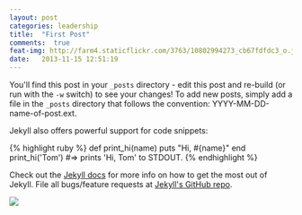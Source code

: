 ```yaml
---
layout: post
categories: leadership
title:  "First Post"
comments:  true
feat-img: http://farm4.staticflickr.com/3763/10802994273_cb67fdfdc3_o.jpg
date:   2013-11-15 12:51:19
---
```


You'll find this post in your `_posts` directory - edit this post and re-build (or run with the `-w` switch) to see your changes!
To add new posts, simply add a file in the `_posts` directory that follows the convention: YYYY-MM-DD-name-of-post.ext.

<!--more-->

Jekyll also offers powerful support for code snippets:

{% highlight ruby %}
def print_hi(name)
  puts "Hi, #{name}"
end
print_hi('Tom')
#=> prints 'Hi, Tom' to STDOUT.
{% endhighlight %}

Check out the [Jekyll docs][jekyll] for more info on how to get the most out of Jekyll. File all bugs/feature requests at [Jekyll's GitHub repo][jekyll-gh].

[jekyll-gh]: https://github.com/mojombo/jekyll
[jekyll]:    http://jekyllrb.com

<img src="http://farm4.staticflickr.com/3763/10802994273_cb67fdfdc3_o.jpg" class="img-responsive">

